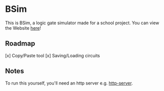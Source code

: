 # BSim
This is BSim, a logic gate simulator made for a school project.
You can view the Website [here](https://bnjmn21.github.io/bsim)!

## Roadmap
[x] Copy/Paste tool
[x] Saving/Loading circuits

## Notes
To run this yourself, you'll need an http server e.g. [http-server](https://www.npmjs.com/package/http-server).
